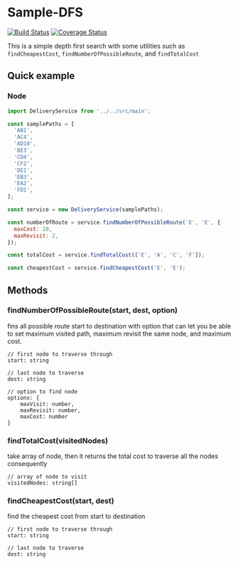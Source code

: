 # Sample-DFS

[![Build Status](https://api.cirrus-ci.com/github/samtade/sample-dfs.svg?task=test)](https://cirrus-ci.com/github/samtade/sample-dfs)
[![Coverage Status](https://coveralls.io/repos/github/samtade/sample-dfs/badge.svg?branch=master)](https://coveralls.io/github/taniarascia/chip8?branch=master)

This is a simple depth first search with some utilities
such as `findCheapestCost`, `findNumberOfPossibleRoute`,
and `findTotalCost`

## Quick example

### Node

```javascript
import DeliveryService from '../../src/main';

const samplePaths = [
  'AB1',
  'AC4',
  'AD10',
  '​BE3',
  '​CD4',
  '​CF2',
  '​DE1',
  '​EB3',
  '​EA2',
  '​FD1',
];

const service = new DeliveryService(samplePaths);

const numberOfRoute = service.findNumberOfPossibleRoute('E', 'E', {
  maxCost: 20,
  maxRevisit: 2,
});

const totalCost = service.findTotalCost(['E', 'A', 'C', 'F']);

const cheapestCost = service.findCheapestCost('E', 'E');
```

## Methods

### findNumberOfPossibleRoute(start, dest, option)

fins all possible route start to destination with option that can let you be able to set maximum visited path,
maximum revisit the same node, and maximum cost.

```
// first node to traverse through
start: string

// last node to traverse
dest: string

// option to find node
optionx: {
    maxVisit: number,
    maxRevisit: number,
    maxCost: number
}
```

### findTotalCost(visitedNodes)

take array of node, then it returns the total cost to traverse all the nodes consequently

```
// array of node to visit
visitedNodes: string[]
```

### findCheapestCost(start, dest)

find the cheapest cost from start to destination

```
// first node to traverse through
start: string

// last node to traverse
dest: string
```
